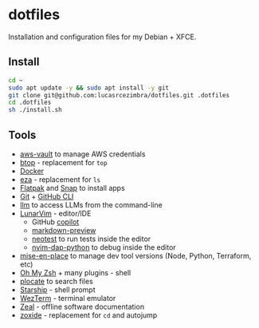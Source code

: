 # dotfiles

Installation and configuration files for my Debian + XFCE.


## Install
```bash
cd ~
sudo apt update -y && sudo apt install -y git
git clone git@github.com:lucasrcezimbra/dotfiles.git .dotfiles
cd .dotfiles
sh ./install.sh
```

## Tools
- [aws-vault](https://github.com/99designs/aws-vault) to manage AWS credentials
- [btop](https://github.com/aristocratos/btop) - replacement for `top`
- [Docker](https://www.docker.com/)
- [eza](https://github.com/eza-community/eza) - replacement for `ls`
- [Flatpak](https://www.flatpak.org/) and [Snap](https://snapcraft.io/) to install apps
- [Git](https://git-scm.com/) + [GitHub CLI](https://cli.github.com/)
- [llm](https://github.com/simonw/llm) to access LLMs from the command-line
- [LunarVim](https://www.lunarvim.org/) - editor/IDE
    - GitHub [copilot](https://github.com/zbirenbaum/copilot.lua)
    - [markdown-preview](https://github.com/iamcco/markdown-preview.nvim)
    - [neotest](https://github.com/nvim-neotest/neotest) to run tests inside the editor
    - [nvim-dap-python](https://github.com/mfussenegger/nvim-dap-python) to debug inside the editor
- [mise-en-place](https://github.com/jdx/mise) to manage dev tool versions (Node, Python, Terraform, etc)
- [Oh My Zsh](https://github.com/ohmyzsh/ohmyzsh) + many plugins - shell
- [plocate](https://plocate.sesse.net/) to search files
- [Starship](https://starship.rs/) - shell prompt
- [WezTerm](https://github.com/wez/wezterm) - terminal emulator
- [Zeal](https://zealdocs.org/) - offline software documentation
- [zoxide](https://github.com/ajeetdsouza/zoxide) - replacement for `cd` and autojump
